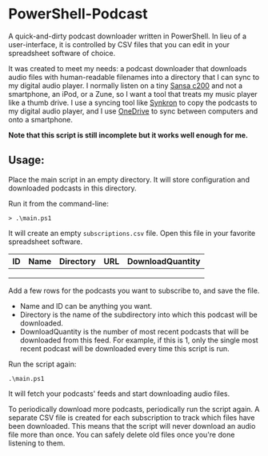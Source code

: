 # PowerShell-Podcast

A quick-and-dirty podcast downloader written in PowerShell.  In lieu of a user-interface, it is controlled by CSV files that you can edit in your spreadsheet software of choice.

It was created to meet my needs: a podcast downloader that downloads audio files with human-readable filenames into a directory that I can sync to my digital audio player.  I normally listen on a tiny [Sansa c200](http://en.wikipedia.org/wiki/Sansa_c200_series) and not a smartphone, an iPod, or a Zune, so I want a tool that treats my music player like a thumb drive.  I use a syncing tool like [Synkron](http://synkron.sourceforge.net/) to copy the podcasts to my digital audio player, and I use [OneDrive](https://onedrive.live.com/about/en-us/) to sync between computers and onto a smartphone.

**Note that this script is still incomplete but it works well enough for me.**

## Usage:

Place the main script in an empty directory.  It will store configuration and downloaded podcasts in this directory.

Run it from the command-line:
```
> .\main.ps1
```

It will create an empty `subscriptions.csv` file.  Open this file in your favorite spreadsheet software.

ID | Name | Directory | URL | DownloadQuantity
---|------|-----------|-----|-----------------
 | | | | 
 | | | | 
 | | | | 

Add a few rows for the podcasts you want to subscribe to, and save the file.

* Name and ID can be anything you want.
* Directory is the name of the subdirectory into which this podcast will be downloaded.
* DownloadQuantity is the number of most recent podcasts that will be downloaded from this feed.  For example, if this is 1, only the single most recent podcast will be downloaded every time this script is run.

Run the script again:
```
.\main.ps1
```

It will fetch your podcasts' feeds and start downloading audio files.

To periodically download more podcasts, periodically run the script again.  A separate CSV file is created for each subscription to track which files have been downloaded.  This means that the script will never download an audio file more than once.  You can safely delete old files once you're done listening to them.
